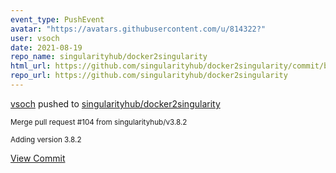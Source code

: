 ```yaml
---
event_type: PushEvent
avatar: "https://avatars.githubusercontent.com/u/814322?"
user: vsoch
date: 2021-08-19
repo_name: singularityhub/docker2singularity
html_url: https://github.com/singularityhub/docker2singularity/commit/be4105753cf41ff40cdcb3d931a34b078a7c78cc
repo_url: https://github.com/singularityhub/docker2singularity
---
```


<a href='https://github.com/vsoch' target='_blank'>vsoch</a> pushed to <a href='https://github.com/singularityhub/docker2singularity' target='_blank'>singularityhub/docker2singularity</a>

<small>Merge pull request #104 from singularityhub/v3.8.2

Adding version 3.8.2</small>

<a href='https://github.com/singularityhub/docker2singularity/commit/be4105753cf41ff40cdcb3d931a34b078a7c78cc' target='_blank'>View Commit</a>